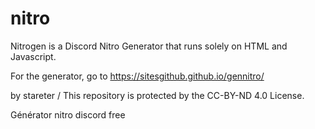 # nitro

Nitrogen is a Discord Nitro Generator that runs solely on HTML and Javascript.

For the generator, go to https://sitesgithub.github.io/gennitro/

by stareter / This repository is protected by the CC-BY-ND 4.0 License.

Générator nitro discord free
